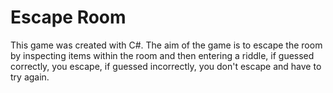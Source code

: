# Escape Room  
This game was created with C#. The aim of the game is to escape the room by inspecting items within the room and then entering a riddle, if guessed correctly, you escape, if guessed incorrectly, you don't escape and have to try again. 
